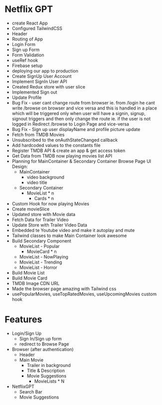 # Netflix GPT

- create React App
- Configured TailwindCSS
- Header
- Routing of App
- Login Form
- Sign up Form
- Form Validation
- useRef hook
- Firebase setup
- deploying our app to production
- Create SignUp User Account
- Implement SignIn User API
- Created Redux store with user slice
- Implemented Sign out
- Update Profile
- Bug Fix - user cant change route from browser ie. from /login he cant write /browse on browser and vice versa and this is handled in a place which will be triggered only when user will have a signin, signup, signout triggers and then only change the route
ie. if the user is not logged in Redirect /browse to Login Page and vice-versa
- Bug Fix - Sign up user displayName and profile picture update
- Fetch from TMDB Movies
- Unsubscribed to the onAuthStateChanged callback
- Add hardcoded values to the constants file
- Register TMDB API & create an app & get access token
- Get Data from TMDB now playing movies list API
- Planning for MainContainer & Secondary Container Browse Page UI Design:    
    - MainContainer
        - video background
        - video title
    - Secondary Container
        - MovieList * n
            - Cards * n
- Custom Hook for now playing Movies
- Create movieSlice
- Updated store with Movie data
- Fetch Data for Trailer Video
- Update Store with Trailer Video Data
- Embedded te Youtube video and make it autoplay and mute
- Tailwind classes to make Main Container look awesome
- Build Secondary Component
    - MovieList - Popular
        - MovieCard * n
    - MovieList - NowPlaying
    - MovieList - Trending
    - MovieList - Horror
- Build Movie List
- Build Movie Card
- TMDB Image CDN URL
- Made the browser page amazing with Tailwind css
- usePopularMovies, useTopRatedMovies, useUpcomingMovies custom hook


# Features
- Login/Sign Up
    - Sign In/Sign up form
    - redirect to Browse Page
- Browser (after authentication)
    - Header
    - Main Movie
        - Trailer in background
        - Title & Description
        - Movie Suggestions
            - MovieLists * N
- NetflixGPT
    - Search Bar
    - Movie Suggestions
